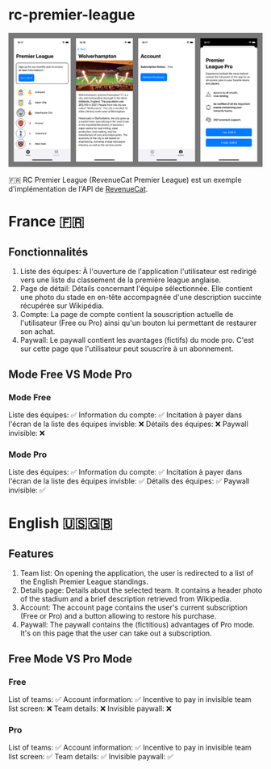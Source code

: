 # rc-premier-league

![RCPremierLeague App](/assets/RCPremierLeague.png "RCPremierLeague App")

🇫🇷 RC Premier League (RevenueCat Premier League) est un exemple d'implémentation de l'API de [RevenueCat](https://www.revenuecat.com/).

# France 🇫🇷

## Fonctionnalités

1. Liste des équipes: À l'ouverture de l'application l'utilisateur est redirigé vers une liste du classement de la première league anglaise.
2. Page de détail: Détails concernant l'équipe sélectionnée. Elle contient une photo du stade en en-tête accompagnée d'une description succinte récupérée sur Wikipédia.
3. Compte: La page de compte contient la souscription actuelle de l'utilisateur (Free ou Pro) ainsi qu'un bouton lui permettant de restaurer son achat.
4. Paywall: Le paywall contient les avantages (fictifs) du mode pro. C'est sur cette page que l'utilisateur peut souscrire à un abonnement.

## Mode Free VS Mode Pro

### Mode Free

Liste des équipes: ✅
Information du compte: ✅
Incitation à payer dans l'écran de la liste des équipes invisble: ❌
Détails des équipes: ❌
Paywall invisible: ❌

### Mode Pro

Liste des équipes: ✅
Information du compte: ✅
Incitation à payer dans l'écran de la liste des équipes invisble: ✅
Détails des équipes: ✅
Paywall invisible: ✅

# English 🇺🇸🇬🇧

## Features

1. Team list: On opening the application, the user is redirected to a list of the English Premier League standings.
2. Details page: Details about the selected team. It contains a header photo of the stadium and a brief description retrieved from Wikipedia.
3. Account: The account page contains the user's current subscription (Free or Pro) and a button allowing to restore his purchase.
4. Paywall: The paywall contains the (fictitious) advantages of Pro mode. It's on this page that the user can take out a subscription.

## Free Mode VS Pro Mode

### Free

List of teams: ✅
Account information: ✅
Incentive to pay in invisible team list screen: ❌
Team details: ❌
Invisible paywall: ❌

### Pro

List of teams: ✅
Account information: ✅
Incentive to pay in invisible team list screen: ✅
Team details: ✅
Invisible paywall: ✅
